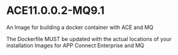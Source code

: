 # ACE11.0.0.2-MQ9.1
An Image for building a docker container with ACE and MQ

The Dockerfile MUST be updated with the actual locations of your installation Images for APP Connect Enterprise 
and MQ
